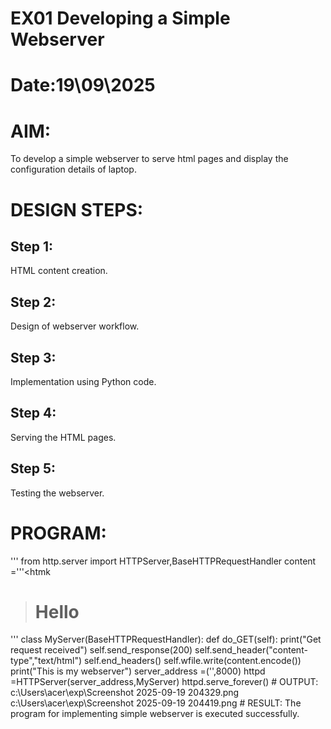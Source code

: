 # EX01 Developing a Simple Webserver

# Date:19\09\2025
# AIM:
To develop a simple webserver to serve html pages and display the configuration details of laptop.

# DESIGN STEPS:
## Step 1:
HTML content creation.

## Step 2:
Design of webserver workflow.

## Step 3:
Implementation using Python code.

## Step 4:
Serving the HTML pages.

## Step 5:
Testing the webserver.

# PROGRAM:
'''
from http.server import HTTPServer,BaseHTTPRequestHandler
content ='''<htmk
><h1>Hello</h1>
</html>'''
class MyServer(BaseHTTPRequestHandler):
    def do_GET(self):
        print("Get request received")
        self.send_response(200)
        self.send_header("content-type","text/html")
        self.end_headers()
        self.wfile.write(content.encode())
print("This is my webserver")
server_address =('',8000)
httpd =HTTPServer(server_address,MyServer)
httpd.serve_forever()
# OUTPUT:
c:\Users\acer\exp\Screenshot 2025-09-19 204329.png
c:\Users\acer\exp\Screenshot 2025-09-19 204419.png
# RESULT:
The program for implementing simple webserver is executed successfully.

